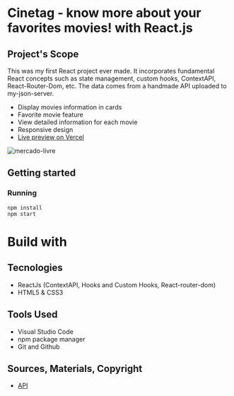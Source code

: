 # Cinetag - know more about your favorites movies! with React.js

## Project's Scope
This was my first React project ever made. It incorporates fundamental React concepts such as state management, custom hooks, ContextAPI, React-Router-Dom, etc. The data comes from a handmade API uploaded to my-json-server.

* Display movies information in cards
* Favorite movie feature
* View detailed information for each movie
* Responsive design
* [Live preview on Vercel](https://cinetag-sage.vercel.app/)

![mercado-livre](https://github.com/JFilgueira/mercado-livre-clone/assets/103948600/bb5ec1d7-0649-4292-b292-ace78793ed6b)

## Getting started

### Running 
```
npm install
npm start
```
# Build with

## Tecnologies
* ReactJs (ContextAPI, Hooks and Custom Hooks, React-router-dom)
* HTML5 & CSS3

## Tools Used
* Visual Studio Code
* npm package manager
* Git and Github

## Sources, Materials, Copyright
* [API](https://api.mercadolibre.com/sites/MLB/)
